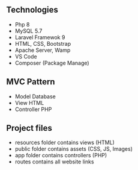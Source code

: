 

## Technologies
- Php 8
- MySQL 5.7
- Laravel Framewok 9
- HTML, CSS, Bootstrap 
- Apache Server, Wamp 
- VS Code
- Composer (Package Manage)

## MVC Pattern
- Model Database
- View HTML
- Controller PHP

## Project files
- resources folder contains views (HTML)
- public folder contains assets (CSS, JS, Images)
- app folder contains controllers (PHP)
- routes contains all website links

